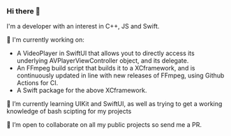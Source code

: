 ### Hi there 👋

I'm a developer with an interest in C++, JS and Swift. 

🔭 I'm currently working on:

- A VideoPlayer in SwiftUI that allows yout to directly access its underlying AVPlayerViewController object, and its delegate.
- An FFmpeg build script that builds it to a XCframework, and is continuously updated in line with new releases of FFmpeg, using Github Actions for CI.
- A Swift package for the above XCframework.

🌱 I’m currently learning UIKit and SwiftUI, as well as trying to get a working knowledge of bash scipting for my projects

👯 I’m open to collaborate on all my public projects so send me a PR.



<!--
**Raees678/Raees678** is a ✨ _special_ ✨ repository because its `README.md` (this file) appears on your GitHub profile.

Here are some ideas to get you started:

- 🔭 I’m currently working on ...
- 🌱 I’m currently learning ...
- 👯 I’m looking to collaborate on ...
- 🤔 I’m looking for help with ...
- 💬 Ask me about ...
- 📫 How to reach me: ...
- 😄 Pronouns: ...
- ⚡ Fun fact: ...
-->
